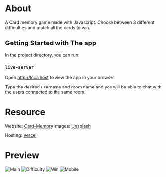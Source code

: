 # About
A Card memory game made with Javascript. Choose between 3 different difficulties and match all the cards to win. 

## Getting Started with The app

In the project directory, you can run:

### `live-server`

Open [http://localhost](http://localhost:8080) to view the app in your browser.

Type the desired username and room name and you will be able to chat with the users connected to the same room.

# Resource

Website: [Card-Memory](https://card-memory-gilt.vercel.app)
Images: [Unsplash](https://unsplash.com)

Hosting: [Vercel](https://vercel.com)

# Preview
![Main](https://github.com/user-attachments/assets/298a3e20-dca5-4400-a1c4-9d3c7488be9b)
![Difficulty](https://github.com/user-attachments/assets/e6afefad-6fe2-43c9-b8d8-49c64e83b8f2)
![Win](https://github.com/user-attachments/assets/0a19d967-f499-4221-b77d-f7b0c8d9f65c)
![Mobile](https://github.com/user-attachments/assets/96a6f24f-9591-4b93-b7cb-de7caa7c9db7)
